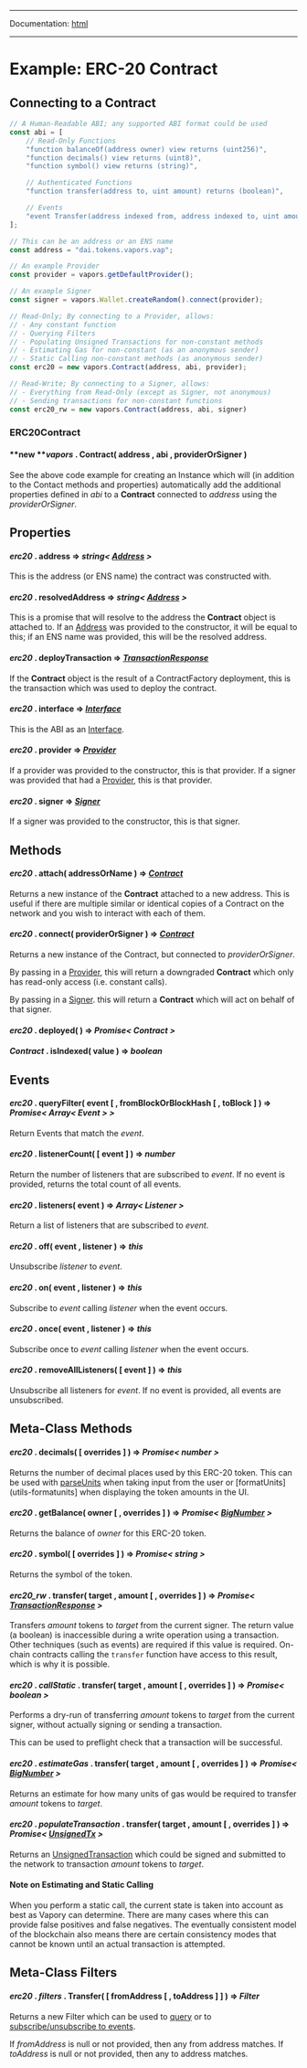 -----

Documentation: [html](https://docs.vapors.io/)

-----

Example: ERC-20 Contract
========================

Connecting to a Contract
------------------------

```javascript
// A Human-Readable ABI; any supported ABI format could be used
const abi = [
    // Read-Only Functions
    "function balanceOf(address owner) view returns (uint256)",
    "function decimals() view returns (uint8)",
    "function symbol() view returns (string)",

    // Authenticated Functions
    "function transfer(address to, uint amount) returns (boolean)",

    // Events
    "event Transfer(address indexed from, address indexed to, uint amount)"
];

// This can be an address or an ENS name
const address = "dai.tokens.vapors.vap";

// An example Provider
const provider = vapors.getDefaultProvider();

// An example Signer
const signer = vapors.Wallet.createRandom().connect(provider);

// Read-Only; By connecting to a Provider, allows:
// - Any constant function
// - Querying Filters
// - Populating Unsigned Transactions for non-constant methods
// - Estimating Gas for non-constant (as an anonymous sender)
// - Static Calling non-constant methods (as anonymous sender)
const erc20 = new vapors.Contract(address, abi, provider);

// Read-Write; By connecting to a Signer, allows:
// - Everything from Read-Only (except as Signer, not anonymous)
// - Sending transactions for non-constant functions
const erc20_rw = new vapors.Contract(address, abi, signer)
```

### ERC20Contract

#### **new ***vapors* . **Contract**( address , abi , providerOrSigner )

See the above code example for creating an Instance which will (in addition to the Contact methods and properties) automatically add the additional properties defined in *abi* to a **Contract** connected to *address* using the *providerOrSigner*.


Properties
----------

#### *erc20* . **address** => *string< [Address](/v5/api/utils/address/#address) >*

This is the address (or ENS name) the contract was constructed with.


#### *erc20* . **resolvedAddress** => *string< [Address](/v5/api/utils/address/#address) >*

This is a promise that will resolve to the address the **Contract** object is attached to. If an [Address](/v5/api/utils/address/#address) was provided to the constructor, it will be equal to this; if an ENS name was provided, this will be the resolved address.


#### *erc20* . **deployTransaction** => *[TransactionResponse](/v5/api/providers/types/#providers-TransactionResponse)*

If the **Contract** object is the result of a ContractFactory deployment, this is the transaction which was used to deploy the contract.


#### *erc20* . **interface** => *[Interface](/v5/api/utils/abi/interface/)*

This is the ABI as an [Interface](/v5/api/utils/abi/interface/).


#### *erc20* . **provider** => *[Provider](/v5/api/providers/provider/)*

If a provider was provided to the constructor, this is that provider. If a signer was provided that had a [Provider](/v5/api/providers/provider/), this is that provider.


#### *erc20* . **signer** => *[Signer](/v5/api/signer/#Signer)*

If a signer was provided to the constructor, this is that signer.


Methods
-------

#### *erc20* . **attach**( addressOrName ) => *[Contract](/v5/api/contract/contract/)*

Returns a new instance of the **Contract** attached to a new address. This is useful if there are multiple similar or identical copies of a Contract on the network and you wish to interact with each of them.


#### *erc20* . **connect**( providerOrSigner ) => *[Contract](/v5/api/contract/contract/)*

Returns a new instance of the Contract, but connected to *providerOrSigner*.

By passing in a [Provider](/v5/api/providers/provider/), this will return a downgraded **Contract** which only has read-only access (i.e. constant calls).

By passing in a [Signer](/v5/api/signer/#Signer). this will return a **Contract** which will act on behalf of that signer.


#### *erc20* . **deployed**( ) => *Promise< Contract >*



#### *Contract* . **isIndexed**( value ) => *boolean*



Events
------

#### *erc20* . **queryFilter**( event [ , fromBlockOrBlockHash [ , toBlock ] ) => *Promise< Array< Event > >*

Return Events that match the *event*.


#### *erc20* . **listenerCount**( [ event ] ) => *number*

Return the number of listeners that are subscribed to *event*. If no event is provided, returns the total count of all events.


#### *erc20* . **listeners**( event ) => *Array< Listener >*

Return a list of listeners that are subscribed to *event*.


#### *erc20* . **off**( event , listener ) => *this*

Unsubscribe *listener* to *event*.


#### *erc20* . **on**( event , listener ) => *this*

Subscribe to *event* calling *listener* when the event occurs.


#### *erc20* . **once**( event , listener ) => *this*

Subscribe once to *event* calling *listener* when the event occurs.


#### *erc20* . **removeAllListeners**( [ event ] ) => *this*

Unsubscribe all listeners for *event*. If no event is provided, all events are unsubscribed.


Meta-Class Methods
------------------

#### *erc20* . **decimals**( [ overrides ] ) => *Promise< number >*

Returns the number of decimal places used by this ERC-20 token. This can be used with [parseUnits](/v5/api/utils/display-logic/#utils-parseUnits) when taking input from the user or [formatUnits](utils-formatunits] when displaying the token amounts in the UI.


#### *erc20* . **getBalance**( owner [ , overrides ] ) => *Promise< [BigNumber](/v5/api/utils/bignumber/) >*

Returns the balance of *owner* for this ERC-20 token.


#### *erc20* . **symbol**( [ overrides ] ) => *Promise< string >*

Returns the symbol of the token.


#### *erc20_rw* . **transfer**( target , amount [ , overrides ] ) => *Promise< [TransactionResponse](/v5/api/providers/types/#providers-TransactionResponse) >*

Transfers *amount* tokens to *target* from the current signer. The return value (a boolean) is inaccessible during a write operation using a transaction. Other techniques (such as events) are required if this value is required. On-chain contracts calling the `transfer` function have access to this result, which is why it is possible.


#### *erc20* . *callStatic* . **transfer**( target , amount [ , overrides ] ) => *Promise< boolean >*

Performs a dry-run of transferring *amount* tokens to *target* from the current signer, without actually signing or sending a transaction.

This can be used to preflight check that a transaction will be successful.


#### *erc20* . *estimateGas* . **transfer**( target , amount [ , overrides ] ) => *Promise< [BigNumber](/v5/api/utils/bignumber/) >*

Returns an estimate for how many units of gas would be required to transfer *amount* tokens to *target*.


#### *erc20* . *populateTransaction* . **transfer**( target , amount [ , overrides ] ) => *Promise< [UnsignedTx](/v5/api/utils/transactions/#UnsignedTransaction) >*

Returns an [UnsignedTransaction](/v5/api/utils/transactions/#UnsignedTransaction) which could be signed and submitted to the network to transaction *amount* tokens to *target*.


#### Note on Estimating and Static Calling

When you perform a static call, the current state is taken into account as best as Vapory can determine. There are many cases where this can provide false positives and false negatives. The eventually consistent model of the blockchain also means there are certain consistency modes that cannot be known until an actual transaction is attempted.


Meta-Class Filters
------------------

#### *erc20* . *filters* . **Transfer**( [ fromAddress [ , toAddress ] ] ) => *Filter*

Returns a new Filter which can be used to [query](/v5/api/contract/example/#erc20-queryfilter) or to [subscribe/unsubscribe to events](/v5/api/contract/example/#erc20-events).

If *fromAddress* is null or not provided, then any from address matches. If *toAddress* is null or not provided, then any to address matches.


